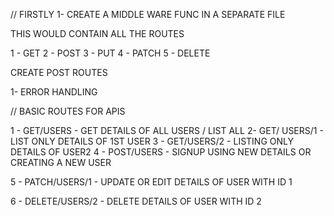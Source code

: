 

// FIRSTLY 
 1- CREATE A MIDDLE WARE FUNC IN A SEPARATE FILE 



THIS WOULD CONTAIN ALL THE ROUTES  

1 - GET 
2 - POST 
3 - PUT 
4 - PATCH 
5 - DELETE

 CREATE POST ROUTES 
 

1- ERROR HANDLING 



// BASIC ROUTES FOR APIS 

1 - GET/USERS  - GET DETAILS OF ALL USERS / LIST ALL 
2-  GET/ USERS/1 - LIST ONLY DETAILS OF 1ST USER
3 - GET/USERS/2 - LISTING ONLY DETAILS OF USER2
4 -  POST/USERS - SIGNUP USING NEW DETAILS OR CREATING A NEW USER
 
 5 - PATCH/USERS/1 - UPDATE OR EDIT DETAILS OF USER WITH ID 1

 6 - DELETE/USERS/2 - DELETE DETAILS OF USER WITH ID 2
 
